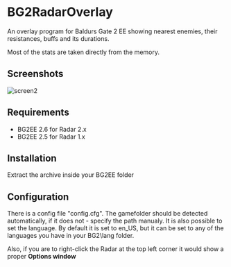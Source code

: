 # BG2RadarOverlay

An overlay program for Baldurs Gate 2 EE showing nearest enemies, their resistances, buffs and its durations.

Most of the stats are taken directly from the memory.

## Screenshots
![screen2](https://user-images.githubusercontent.com/1484801/172044039-3dde5348-54f1-48e2-9754-4920b6180d7f.jpg)


## Requirements

- BG2EE 2.6 for Radar 2.x
- BG2EE 2.5 for Radar 1.x

## Installation

Extract the archive inside your BG2EE folder

## Configuration

There is a config file "config.cfg". The gamefolder should be detected automatically, if it does not - specify the path manualy.
It is also possible to set the language. By default it is set to en_US, but it can be set to any of the languages you have in your BG2\lang folder.

Also, if you are to right-click the Radar at the top left corner it would show a proper **Options window**
